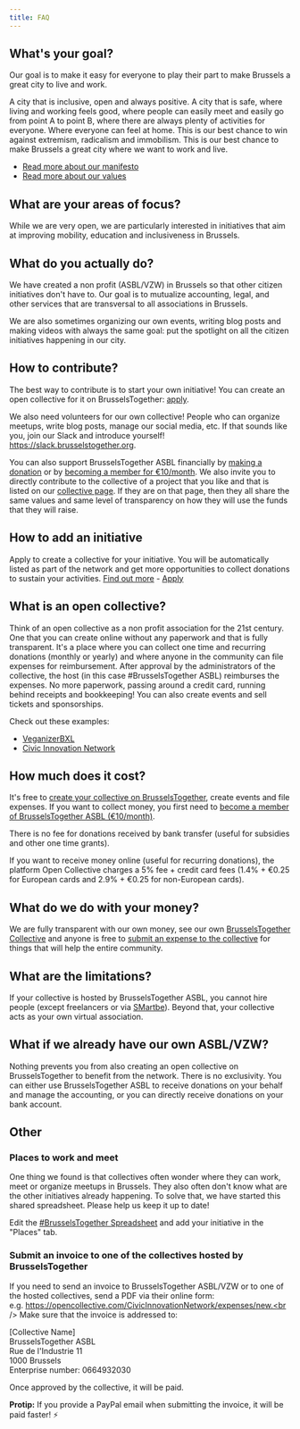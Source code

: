 ```yaml
---
title: FAQ
---
```


## What's your goal?

Our goal is to make it easy for everyone to play their part to make Brussels a great city to live and work.

A city that is inclusive, open and always positive. A city that is safe, where living and working feels good, where people can easily meet and easily go from point A to point B, where there are always plenty of activities for everyone. Where everyone can feel at home. This is our best chance to win against extremism, radicalism and immobilism. This is our best chance to make Brussels a great city where we want to work and live. 

- [Read more about our manifesto](/manifesto/)
- [Read more about our values](/values/)

## What are your areas of focus?

While we are very open, we are particularly interested in initiatives that aim at improving mobility, education and inclusiveness in Brussels.

## What do you actually do?
We have created a non profit (ASBL/VZW) in Brussels so that other citizen initiatives don't have to. Our goal is to mutualize accounting, legal, and other services that are transversal to all associations in Brussels.

We are also sometimes organizing our own events, writing blog posts and making videos with always the same goal: put the spotlight on all the citizen initiatives happening in our city.

## How to contribute?

The best way to contribute is to start your own initiative!
You can create an open collective for it on BrusselsTogether: [apply](https://opencollective.com/brusselstogetherasbl/apply).

We also need volunteers for our own collective!
People who can organize meetups, write blog posts, manage our social media, etc.
If that sounds like you, join our Slack and introduce yourself! https://slack.brusselstogether.org.

You can also support BrusselsTogether ASBL financially by [making a donation](https://opencollective.com/BrusselsTogether/donate) or by [becoming a member for €10/month](https://opencollective.com/brusselstogether/order/120). 
We also invite you to directly contribute to the collective of a project that you like and that is listed on our [collective page](https://opencollective.com/BrusselsTogether#collectives). If they are on that page, then they all share the same values and same level of transparency on how they will use the funds that they will raise.

## How to add an initiative
Apply to create a collective for your initiative. You will be automatically listed as part of the network and get more opportunities to collect donations to sustain your activities. <a href="/services/">Find out more</a> - <a href="https://opencollective.com/brusselstogetherasbl/apply">Apply</a></li>


## What is an open collective?

Think of an open collective as a non profit association for the 21st century. One that you can create online without any paperwork and that is fully transparent. It's a place where you can collect one time and recurring donations (monthly or yearly) and where anyone in the community can file expenses for reimbursement. After approval by the administrators of the collective, the host (in this case #BrusselsTogether ASBL) reimburses the expenses. No more paperwork, passing around a credit card, running behind receipts and bookkeeping! You can also create events and sell tickets and sponsorships.

Check out these examples:

- [VeganizerBXL](https://opencollective.com/veganizerbxl)
- [Civic Innovation Network](https://opencollective.com/civicinnovationnetwork)

## How much does it cost?

It's free to [create your collective on BrusselsTogether](https://opencollective.com/brusselstogetherasbl/apply), create events and file expenses.
If you want to collect money, you first need to [become a member of BrusselsTogether ASBL (€10/month)](https://opencollective.com/brusselstogether/order/120).

There is no fee for donations received by bank transfer (useful for subsidies and other one time grants).

If you want to receive money online (useful for recurring donations), the platform Open Collective charges a 5% fee + credit card fees (1.4% + €0.25 for European cards and 2.9% + €0.25 for non-European cards).


## What do we do with your money?

We are fully transparent with our own money, see our own [BrusselsTogether Collective](https://opencollective.com/brusselstogether) and anyone is free to [submit an expense to the collective](https://opencollective.com/brusselstogether/expenses/new) for things that will help the entire community.

## What are the limitations?

If your collective is hosted by BrusselsTogether ASBL, you cannot hire people (except freelancers or via [SMartbe](http://smartbe.be/en/)). Beyond that, your collective acts as your own virtual association.

## What if we already have our own ASBL/VZW?

Nothing prevents you from also creating an open collective on BrusselsTogether to benefit from the network. There is no exclusivity. You can either use BrusselsTogether ASBL to receive donations on your behalf and manage the accounting, or you can directly receive donations on your bank account.

## Other

### Places to work and meet
One thing we found is that collectives often wonder where they can work, meet or organize meetups in Brussels. They also often don't know what are the other initiatives already happening. To solve that, we have started this shared spreadsheet. Please help us keep it up to date!

Edit the [#BrusselsTogether Spreadsheet](http://bit.ly/BrusselsTogetherSpreadsheet) and add your initiative in the "Places" tab.

### Submit an invoice to one of the collectives hosted by BrusselsTogether
If you need to send an invoice to BrusselsTogether ASBL/VZW or to one of the hosted collectives, send a PDF via their online form: <br />
e.g. https://opencollective.com/CivicInnovationNetwork/expenses/new.<br />
Make sure that the invoice is addressed to:

[Collective Name]<br />
BrusselsTogether ASBL<br />
Rue de l'Industrie 11<br />
1000 Brussels<br />
Enterprise number: 0664932030

Once approved by the collective, it will be paid.

**Protip:**  If you provide a PayPal email when submitting the invoice, it will be paid faster! ⚡️
